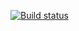 [![Build status](https://ci.appveyor.com/api/projects/status/nhxvylx3rufkqehm?svg=true)](https://ci.appveyor.com/project/Olegun56/hw-2-2-aqa-selenid)